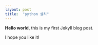 ```yaml
---
layout: post
title:  "python 설치"
---
```


**Hello world**, this is my first Jekyll blog post.

I hope you like it!
